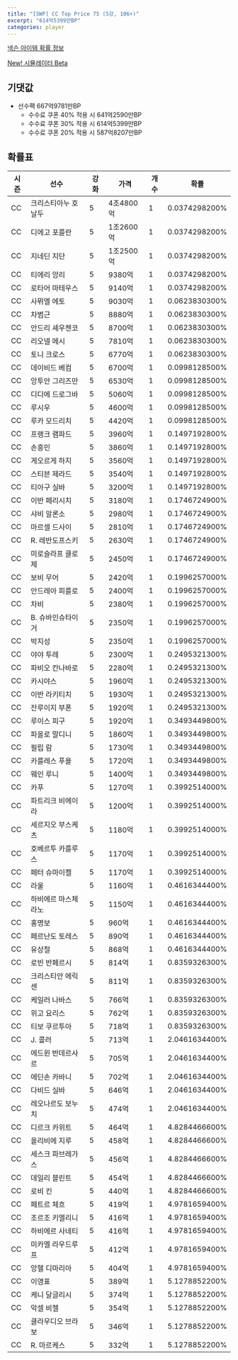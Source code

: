 ```yaml
---
title: "[SWP] CC Top Price 75 (5강, 106+)"
excerpt: "614억5399만BP"
categories: player
---
```

[넥슨 아이템 확률 정보](http://iteminfo.nexon.com/probability/fco?sn=7445)

[New! 시뮬레이터 Beta](/simulator/7445)
## 기댓값
- 선수팩 667억9781만BP
  - 수수료 쿠폰 40% 적용 시 641억2590만BP
  - 수수료 쿠폰 30% 적용 시 614억5399만BP
  - 수수료 쿠폰 20% 적용 시 587억8207만BP


## 확률표

|시즌|선수|강화|가격|개수|확률|
|---|---|---|---|---|---|
|CC|크리스티아누 호날두|5|4조4800억|1|0.0374298200%|
|CC|디에고 포를란|5|1조2600억|1|0.0374298200%|
|CC|지네딘 지단|5|1조2500억|1|0.0374298200%|
|CC|티에리 앙리|5|9380억|1|0.0374298200%|
|CC|로타어 마테우스|5|9140억|1|0.0374298200%|
|CC|사뮈엘 에토|5|9030억|1|0.0623830300%|
|CC|차범근|5|8880억|1|0.0623830300%|
|CC|안드리 셰우첸코|5|8700억|1|0.0623830300%|
|CC|리오넬 메시|5|7810억|1|0.0623830300%|
|CC|토니 크로스|5|6770억|1|0.0623830300%|
|CC|데이비드 베컴|5|6700억|1|0.0998128500%|
|CC|앙투안 그리즈만|5|6530억|1|0.0998128500%|
|CC|디디에 드로그바|5|5060억|1|0.0998128500%|
|CC|루시우|5|4600억|1|0.0998128500%|
|CC|루카 모드리치|5|4420억|1|0.0998128500%|
|CC|프랭크 램파드|5|3960억|1|0.1497192800%|
|CC|손흥민|5|3860억|1|0.1497192800%|
|CC|게오르게 하지|5|3560억|1|0.1497192800%|
|CC|스티븐 제라드|5|3540억|1|0.1497192800%|
|CC|티아구 실바|5|3200억|1|0.1497192800%|
|CC|이반 페리시치|5|3180억|1|0.1746724900%|
|CC|샤비 알론소|5|2980억|1|0.1746724900%|
|CC|마르셀 드사이|5|2810억|1|0.1746724900%|
|CC|R. 레반도프스키|5|2630억|1|0.1746724900%|
|CC|미로슬라프 클로제|5|2450억|1|0.1746724900%|
|CC|보비 무어|5|2420억|1|0.1996257000%|
|CC|안드레아 피를로|5|2400억|1|0.1996257000%|
|CC|차비|5|2380억|1|0.1996257000%|
|CC|B. 슈바인슈타이거|5|2350억|1|0.1996257000%|
|CC|박지성|5|2350억|1|0.1996257000%|
|CC|야야 투레|5|2300억|1|0.2495321300%|
|CC|파비오 칸나바로|5|2280억|1|0.2495321300%|
|CC|카시야스|5|1960억|1|0.2495321300%|
|CC|이반 라키티치|5|1930억|1|0.2495321300%|
|CC|잔루이지 부폰|5|1920억|1|0.2495321300%|
|CC|루이스 피구|5|1920억|1|0.3493449800%|
|CC|파올로 말디니|5|1860억|1|0.3493449800%|
|CC|필립 람|5|1730억|1|0.3493449800%|
|CC|카를레스 푸욜|5|1720억|1|0.3493449800%|
|CC|웨인 루니|5|1400억|1|0.3493449800%|
|CC|카푸|5|1270억|1|0.3992514000%|
|CC|파트리크 비에이라|5|1200억|1|0.3992514000%|
|CC|세르지오 부스케츠|5|1180억|1|0.3992514000%|
|CC|호베르투 카를루스|5|1170억|1|0.3992514000%|
|CC|페터 슈마이켈|5|1170억|1|0.3992514000%|
|CC|라울|5|1160억|1|0.4616344400%|
|CC|하비에르 마스체라노|5|1150억|1|0.4616344400%|
|CC|홍명보|5|960억|1|0.4616344400%|
|CC|페르난도 토레스|5|890억|1|0.4616344400%|
|CC|유상철|5|868억|1|0.4616344400%|
|CC|로빈 반페르시|5|814억|1|0.8359326300%|
|CC|크리스티안 에릭센|5|811억|1|0.8359326300%|
|CC|케일러 나바스|5|766억|1|0.8359326300%|
|CC|위고 요리스|5|762억|1|0.8359326300%|
|CC|티보 쿠르투아|5|718억|1|0.8359326300%|
|CC|J. 콜러|5|713억|1|2.0461634400%|
|CC|에드윈 반데르사르|5|705억|1|2.0461634400%|
|CC|에딘손 카바니|5|702억|1|2.0461634400%|
|CC|다비드 실바|5|646억|1|2.0461634400%|
|CC|레오나르도 보누치|5|474억|1|2.0461634400%|
|CC|디르크 카위트|5|464억|1|4.8284466600%|
|CC|올리비에 지루|5|458억|1|4.8284466600%|
|CC|세스크 파브레가스|5|456억|1|4.8284466600%|
|CC|데일리 블린트|5|454억|1|4.8284466600%|
|CC|로비 킨|5|440억|1|4.8284466600%|
|CC|페트르 체흐|5|419억|1|4.9781659400%|
|CC|조르조 키엘리니|5|416억|1|4.9781659400%|
|CC|하비에르 사네티|5|416억|1|4.9781659400%|
|CC|미카엘 라우드루프|5|412억|1|4.9781659400%|
|CC|앙헬 디마리아|5|404억|1|4.9781659400%|
|CC|이영표|5|389억|1|5.1278852200%|
|CC|케니 달글리시|5|374억|1|5.1278852200%|
|CC|악셀 비첼|5|354억|1|5.1278852200%|
|CC|클라우디오 브라보|5|346억|1|5.1278852200%|
|CC|R. 마르케스|5|332억|1|5.1278852200%|
